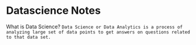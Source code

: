 # Datascience Notes

What is Data Science?
`Data Science or Data Analytics is a process of analyzing large set of data points to get answers on questions related to that data set.`